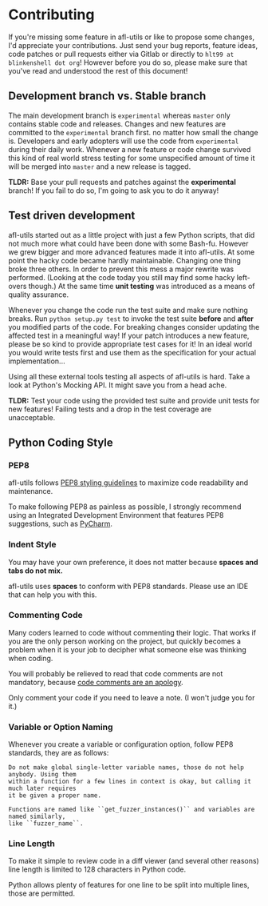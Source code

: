# Contributing

If you're missing some feature in afl-utils or like to propose some changes, I'd appreciate
your contributions. Just send your bug reports, feature ideas, code patches or pull requests
either via Gitlab or directly to `hlt99 at blinkenshell dot org`! However before you do so,
please make sure that you've read and understood the rest of this document!

  
## Development branch vs. Stable branch
  
The main development branch is `experimental` whereas `master` only contains stable code and
releases. Changes and new features are committed to the `experimental` branch first. no matter
how small the change is. Developers and early adopters will use the code from `experimental`
during their daily work. Whenever a new feature or code change survived this kind of real world
stress testing for some unspecified amount of time it will be merged into `master` and a new
release is tagged.

**TLDR:** Base your pull requests and patches against the **experimental** branch! If you fail
to do so, I'm going to ask you to do it anyway!

 
## Test driven development
  
afl-utils started out as a little project with just a few Python scripts, that did not much
more what could have been done with some Bash-fu. However we grew bigger and more advanced
features made it into afl-utils. At some point the hacky code became hardly maintainable.
Changing one thing broke three others. In order to prevent this mess a major rewrite was
performed. (Looking at the code today you still may find some hacky left-overs though.) At
the same time **unit testing** was introduced as a means of quality assurance.  

Whenever you change the code run the test suite and make sure nothing breaks. Run
`python setup.py test` to invoke the test suite **before** and **after** you modified parts
of the code. For breaking changes consider updating the affected test in a meaningful way!
If your patch introduces a new feature, please be so kind to
provide appropriate test cases for it! In an ideal world you would write tests first and
use them as the specification for your actual implementation...
  
Using all these external tools testing all aspects of afl-utils is hard. Take a look at
Python's Mocking API. It might save you from a head ache.
 
 **TLDR:** Test your code using the provided test suite and provide unit tests for new
 features! Failing tests and a drop in the test coverage are unacceptable.
 
 
## Python Coding Style

### PEP8

afl-utils follows [PEP8 styling guidelines](https://www.python.org/dev/peps/pep-0008/) to
maximize code readability and maintenance.

To make following PEP8 as painless as possible, I strongly recommend using an Integrated
Development Environment that features PEP8 suggestions, such as
[PyCharm](https://www.jetbrains.com/pycharm/>).

### Indent Style

You may have your own preference, it does not matter because **spaces and tabs do not mix.**

afl-utils uses **spaces** to conform with PEP8 standards. Please use an IDE that can help
you with this.

### Commenting Code

Many coders learned to code without commenting their logic. That works if you are the only
person working on the project, but quickly becomes a problem when it is your job to decipher
what someone else was thinking when coding.

You will probably be relieved to read that code comments are not mandatory, because
[code comments are an apology](http://butunclebob.com/ArticleS.TimOttinger.ApologizeIncode).

Only comment your code if you need to leave a note. (I won't judge you for it.)

### Variable or Option Naming

Whenever you create a variable or configuration option, follow PEP8 standards, they are as
follows:

    Do not make global single-letter variable names, those do not help anybody. Using them
    within a function for a few lines in context is okay, but calling it much later requires
    it be given a proper name.

    Functions are named like ``get_fuzzer_instances()`` and variables are named similarly,
    like ``fuzzer_name``.

### Line Length

To make it simple to review code in a diff viewer (and several other reasons) line length is
limited to 128 characters in Python code.

Python allows plenty of features for one line to be split into multiple lines, those are permitted.
